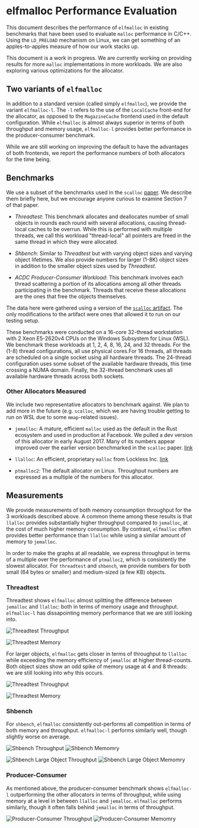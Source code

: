 # elfmalloc Performance Evaluation

This document describes the performance of `elfmalloc` in existing
benchmarks that have been used to evaluate `malloc` performance in
C/C++. Using the `LD_PRELOAD` mechanism on Linux, we can get something
of an apples-to-apples measure of how our work stacks up.

This document is a work in progress. We are currently working on
providing results for more `malloc` implementations in more
workloads. We are also exploring various optimizations for the
allocator.

## Two variants of `elfmalloc`

In addition to a standard version (called simply `elfmalloc`), we provide the
variant `elfmalloc-l`. The `-l` refers to the use of the `LocalCache` front-end
for the allocator, as opposed to the `MagazineCache` frontend used in the
default configuration. While `elfmalloc` is almost always superior in terms of
both throughput and memory usage, `elfmalloc-l` provides better performance in
the producer-consumer benchmark.

While we are still working on improving the default to have the advantages of
both frontends, we report the performance numbers of both allocators for the
time being.

## Benchmarks

We use a subset of the benchmarks used in the `scalloc`
[paper](https://arxiv.org/pdf/1503.09006.pdf). We describe them briefly
here, but we encourage anyone curious to examine Section 7 of that paper.

  * *Threadtest*: This benchmark allocates and deallocates number of
    small objects in rounds each round with several allocations, causing
    thread-local caches to be overrun. While this is performed with
    multiple threads, we call this workload "thread-local" all pointers
    are freed in the same thread in which they were allocated.

  * *Shbench*: Similar to *Threadtest* but with varying object sizes and
    varying object lifetimes. We also provide numbers for larger (1-8K)
    object sizes in addition to the smaller object sizes used by
    *Threadtest*.

  * *ACDC Producer-Consumer Workload*: This benchmark involves each
    thread scattering a portion of its allocations among all other threads
    participating in the benchmark. Threads that receive these allocations
    are the ones that free the objects themselves.

The data here were gathered using a version of the
[`scalloc` artifact](https://github.com/cksystemsgroup/scalloc-artifact).
The only modifications to the artifact were ones that allowed it to run
on our testing setup.

These benchmarks were conducted on a 16-core 32-thread workstation with 2 Xeon
E5-2620v4 CPUs on the Windows Subsystem for Linux (WSL). We benchmark these
workloads at 1, 2, 4, 8, 16, 24, and 32 threads. For the (1-8) thread
configurations, all use physical cores.For 16 threads, all threads are scheduled
on a single socket using all hardware threads. The 24-thread configuration uses
some subset of the available hardware threads, this time crossing a NUMA domain.
Finally, the 32-thread benchmark uses all available hardware threads across
both sockets.

### Other Allocators Measured

We include two representative allocators to benchmark against. We plan
to add more in the future (e.g. `scalloc`, which we are having trouble
getting to run on WSL due to some `mmap`-related issues).

  * `jemalloc`: A mature, efficient `malloc` used as the default in the
    Rust ecosystem and used in production at Facebook. We pulled a dev
    version of this allocator in early August 2017. Many of its numbers
    appear improved over the earlier version benchmarked in the `scalloc`
    paper. [link](https://github.com/jemalloc/jemalloc)

  * `llalloc`: An efficient, proprietary `malloc` from Lockless Inc.
    [link](https://locklessinc.com/)

  * `ptmalloc2`: The default allocator on Linux. Throughput numbers are
    expressed as a multiple of the numbers for this allocator.

## Measurements

We provide measurements of both memory consumption throughput for the 3
workloads described above. A common theme among these results is that `llalloc`
provides substantially higher throughput compared to `jemalloc`, at the cost of
much higher memory consumption. By contrast, `elfmalloc` often provides better
performance than `llalloc` while using a similar amount of memory to `jemalloc`.

In order to make the graphs at all readable, we express throughput in terms of a
multiple over the performance of `ptmalloc2`, which is consistently the slowest
allocator. For `threadtest` and `shbench`, we provide numbers for both small (64
bytes or smaller) and medium-sized (a few KB) objects.

### Threadtest

Threadtest shows `elfmalloc` almost splitting the difference between `jemalloc`
and `llalloc`: both in terms of memory usage and throughput. `elfmalloc-l` has
dissapointing memory performance that we are still looking into.


![Threadtest Throughput](elfmalloc-data/threadtest-small-tp.png?raw=true)

![Threadtest Memory](elfmalloc-data/threadtest-small-mem.png?raw=true)

For larger objects, `elfmalloc` gets closer in terms of throughput to `llalloc`
while exceeding the memory efficiency of `jemalloc` at higher thread-counts.
Both object sizes show an odd spike of memory usage at 4 and 8 threads: we are
still looking into why this occurs.

![Threadtest Throughput](elfmalloc-data/threadtest-large-tp.png?raw=true)

![Threadtest Memory](elfmalloc-data/threadtest-large-mem.png?raw=true)

### Shbench

For `shbench`, `elfmalloc` consistently out-performs all competition in terms of
both memory and throughput. `elfmalloc-l` performs similarly well, though
slightly worse on average.

![Shbench Throughput](elfmalloc-data/shbench-small-tp.png?raw=true)
![Shbench Memomry](elfmalloc-data/shbench-small-mem.png?raw=true)

![Shbench Large Object Throughput](elfmalloc-data/shbench-large-tp.png?raw=true)
![Shbench Large Object Memomry](elfmalloc-data/shbench-large-mem.png?raw=true)

### Producer-Consumer

As mentioned above, the producer-consumer benchmark shows `elfmalloc-l`
outperforming the other allocators in terms of throughput, while using memory at
a level in between `llalloc` and `jemalloc`. `elfmalloc` performs similarly,
though it often falls behind `jemalloc` in terms of throughput.

![Producer-Consumer Throughput](elfmalloc-data/prodcons-tp.png?raw=true)
![Producer-Consumer Memomry](elfmalloc-data/prodcons-mem.png?raw=true)
